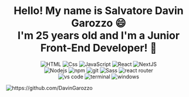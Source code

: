 <h1 align="center">Hello! My name is Salvatore Davin Garozzo 😄<br> I'm 25 years old and I'm a Junior Front-End Developer! 👋</h1>

<p align="center">
  <img alt="HTML" src="https://img.shields.io/badge/HTML-E34F26?logo=html5&logoColor=white&style=for-the-badge" />
  <img alt="Css" src="https://img.shields.io/badge/CSS-1572B6?logo=css3&logoColor=white&style=for-the-badge" />
  <img alt="JavaScript" src="https://img.shields.io/badge/JavaScript-F7DF1E?logo=javascript&logoColor=white&style=for-the-badge" />
  <img alt="React" src="https://img.shields.io/badge/React-61DAFB?logo=react&logoColor=white&style=for-the-badge" />
  <img alt="NextJS" src="https://img.shields.io/badge/next.js-000000?style=for-the-badge&logo=nextdotjs&logoColor=white" /><br>
  <img alt="Nodejs" src="https://img.shields.io/badge/node.js%20-%2343853D.svg?&style=for-the-badge&logo=node.js&logoColor=white" />
  <img alt="npm" src="https://img.shields.io/badge/npm-CB3837?style=for-the-badge&logo=npm&logoColor=white" />
  <img alt="git" src="https://img.shields.io/badge/Git-F05032?style=for-the-badge&logo=git&logoColor=white" />
  <img alt="Sass" src="https://img.shields.io/badge/Sass-CC6699?logo=sass&logoColor=white&style=for-the-badge" />
  <img alt="react router" src="https://img.shields.io/badge/React_Router-CA4245?style=for-the-badge&logo=react-router&logoColor=white" />  <br>
  <img alt="vs code" src="https://img.shields.io/badge/vs%20code-007ACC?style=for-the-badge&logo=visual%20studio%20code&logoColor=white" />
  <img alt="terminal" src="https://img.shields.io/badge/terminal%20commands-black?style=for-the-badge&logo=windows%20terminal&logoColor=white" />
  <img alt="windows" src="https://img.shields.io/badge/Windows-0078D6?style=for-the-badge&logo=windows&logoColor=white" />
</p>
<img src="https://komarev.com/ghpvc/?username=DavinGarozzo" alt="https://github.com/DavinGarozzo" />

